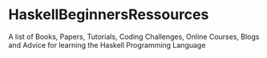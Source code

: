 # HaskellBeginnersRessources
A list of Books, Papers, Tutorials, Coding Challenges, Online Courses, Blogs and Advice for learning the Haskell Programming Language
